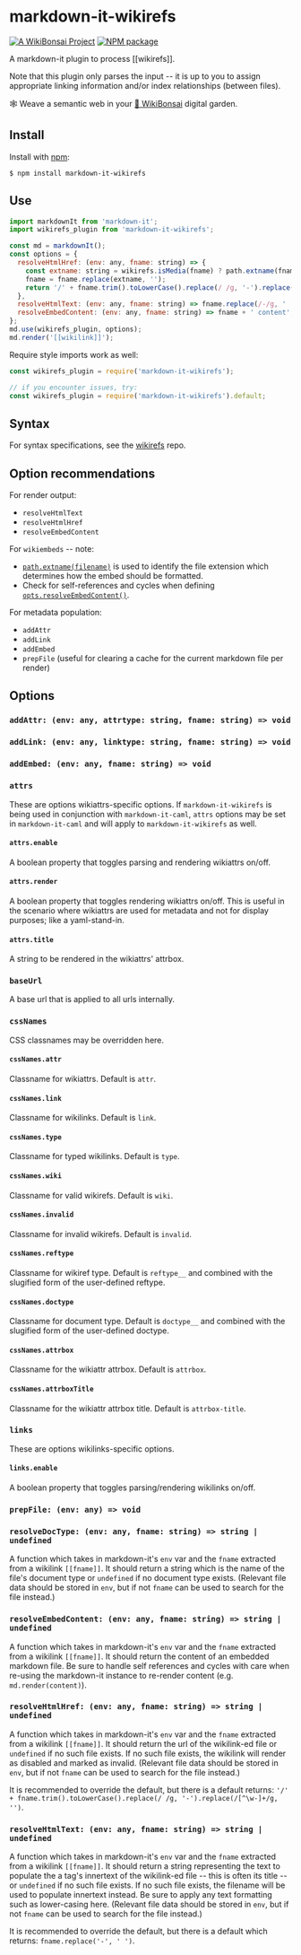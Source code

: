 # markdown-it-wikirefs

[![A WikiBonsai Project](https://img.shields.io/badge/%F0%9F%8E%8B-A%20WikiBonsai%20Project-brightgreen)](https://github.com/wikibonsai/wikibonsai)
[![NPM package](https://img.shields.io/npm/v/caml-mkdn)](https://npmjs.org/package/markdown-it-wikirefs)

A markdown-it plugin to process [[wikirefs]].

Note that this plugin only parses the input -- it is up to you to assign appropriate linking information and/or index relationships (between files).

🕸 Weave a semantic web in your [🎋 WikiBonsai](https://github.com/wikibonsai/wikibonsai) digital garden.

## Install

Install with [npm](https://docs.npmjs.com/cli/v9/commands/npm-install):

```
$ npm install markdown-it-wikirefs
```

## Use

```js
import markdownIt from 'markdown-it';
import wikirefs_plugin from 'markdown-it-wikirefs';

const md = markdownIt();
const options = {
  resolveHtmlHref: (env: any, fname: string) => {
    const extname: string = wikirefs.isMedia(fname) ? path.extname(fname) : '';
    fname = fname.replace(extname, '');
    return '/' + fname.trim().toLowerCase().replace(/ /g, '-').replace(/[^\w-]+/g, '') + extname;
  },
  resolveHtmlText: (env: any, fname: string) => fname.replace(/-/g, ' '),
  resolveEmbedContent: (env: any, fname: string) => fname + ' content',
};
md.use(wikirefs_plugin, options);
md.render('[[wikilink]]');
```

Require style imports work as well:

```js
const wikirefs_plugin = require('markdown-it-wikirefs');

// if you encounter issues, try:
const wikirefs_plugin = require('markdown-it-wikirefs').default;

```

## Syntax

For syntax specifications, see the [wikirefs](https://github.com/wikibonsai/wikirefs) repo.

## Option recommendations

For render output:
- `resolveHtmlText`
- `resolveHtmlHref`
- `resolveEmbedContent`

For `wikiembeds` -- note:
- [`path.extname(filename)`](https://nodejs.org/api/path.html#pathextnamepath) is used to identify the file extension which determines how the embed should be formatted.
- Check for self-references and cycles when defining [`opts.resolveEmbedContent()`]().

For metadata population:
- `addAttr`
- `addLink`
- `addEmbed`
- `prepFile` (useful for clearing a cache for the current markdown file per render)

## Options

### `addAttr: (env: any, attrtype: string, fname: string) => void`

### `addLink: (env: any, linktype: string, fname: string) => void`

### `addEmbed: (env: any, fname: string) => void`

### `attrs`

These are options wikiattrs-specific options. If `markdown-it-wikirefs` is being used in conjunction with `markdown-it-caml`, `attrs` options may be set in `markdown-it-caml` and will apply to `markdown-it-wikirefs` as well.

#### `attrs.enable`

A boolean property that toggles parsing and rendering wikiattrs on/off.

#### `attrs.render`

A boolean property that toggles rendering wikiattrs on/off. This is useful in the scenario where wikiattrs are used for metadata and not for display purposes; like a yaml-stand-in.

#### `attrs.title`

A string to be rendered in the wikiattrs' attrbox.

### `baseUrl`

A base url that is applied to all urls internally.

### `cssNames`

CSS classnames may be overridden here.

#### `cssNames.attr`

Classname for wikiattrs. Default is `attr`.

#### `cssNames.link`

Classname for wikilinks. Default is `link`.

#### `cssNames.type`

Classname for typed wikilinks. Default is `type`.

#### `cssNames.wiki`

Classname for valid wikirefs. Default is `wiki`.

#### `cssNames.invalid`

Classname for invalid wikirefs. Default is `invalid`.


#### `cssNames.reftype`

Classname for wikiref type. Default is `reftype__` and combined with the slugified form of the user-defined reftype.

#### `cssNames.doctype`

Classname for document type. Default is `doctype__` and combined with the slugified form of the user-defined doctype.

#### `cssNames.attrbox`

Classname for the wikiattr attrbox. Default is `attrbox`.

#### `cssNames.attrboxTitle`

Classname for the wikiattr attrbox title. Default is `attrbox-title`.

### `links`

These are options wikilinks-specific options.

#### `links.enable`

A boolean property that toggles parsing/rendering wikilinks on/off.

### `prepFile: (env: any) => void`

### `resolveDocType: (env: any, fname: string) => string | undefined`

A function which takes in markdown-it's `env` var and the `fname` extracted from a wikilink `[[fname]]`. It should return a string which is the name of the file's document type or `undefined` if no document type exists. (Relevant file data should be stored in `env`, but if not `fname` can be used to search for the file instead.)

### `resolveEmbedContent: (env: any, fname: string) => string | undefined`

A function which takes in markdown-it's `env` var and the `fname` extracted from a wikilink `[[fname]]`. It should return the content of an embedded markdown file. Be sure to handle self references and cycles with care when re-using the markdown-it instance to re-render content (e.g. `md.render(content)`).

### `resolveHtmlHref: (env: any, fname: string) => string | undefined`

A function which takes in markdown-it's `env` var and the `fname` extracted from a wikilink `[[fname]]`. It should return the url of the wikilink-ed file or `undefined` if no such file exists. If no such file exists, the wikilink will render as disabled and marked as invalid. (Relevant file data should be stored in `env`, but if not `fname` can be used to search for the file instead.)

It is recommended to override the default, but there is a default returns: `'/' + fname.trim().toLowerCase().replace(/ /g, '-').replace(/[^\w-]+/g, '')`.

### `resolveHtmlText: (env: any, fname: string) => string | undefined`

A function which takes in markdown-it's `env` var and the `fname` extracted from a wikilink `[[fname]]`. It should return a string representing the text to populate the a tag's innertext of the wikilink-ed file -- this is often its title -- or `undefined` if no such file exists. If no such file exists, the filename will be used to populate innertext instead. Be sure to apply any text formatting such as lower-casing here. (Relevant file data should be stored in `env`, but if not `fname` can be used to search for the file instead.)

It is recommended to override the default, but there is a default which returns: `fname.replace('-', ' ')`.
